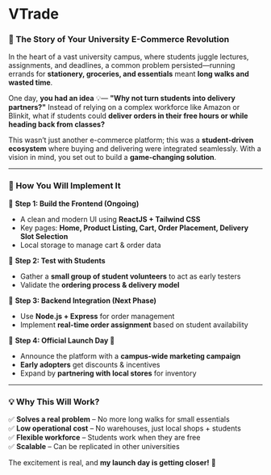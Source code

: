 # VTrade
### **📖 The Story of Your University E-Commerce Revolution**  

In the heart of a vast university campus, where students juggle lectures, assignments, and deadlines, a common problem persisted—running errands for **stationery, groceries, and essentials** meant **long walks and wasted time**.  

One day, **you had an idea** 💡— **"Why not turn students into delivery partners?"** Instead of relying on a complex workforce like Amazon or Blinkit, what if students could **deliver orders in their free hours or while heading back from classes?**  

This wasn’t just another e-commerce platform; this was a **student-driven ecosystem** where buying and delivering were integrated seamlessly. With a vision in mind, you set out to build a **game-changing solution**.  

---

### **🚀 How You Will Implement It**  

🔹 **Step 1: Build the Frontend (Ongoing)**  
- A clean and modern UI using **ReactJS + Tailwind CSS**  
- Key pages: **Home, Product Listing, Cart, Order Placement, Delivery Slot Selection**  
- Local storage to manage cart & order data  

🔹 **Step 2: Test with Students**  
- Gather a **small group of student volunteers** to act as early testers  
- Validate the **ordering process & delivery model**  

🔹 **Step 3: Backend Integration (Next Phase)**  
- Use **Node.js + Express** for order management  
- Implement **real-time order assignment** based on student availability  

🔹 **Step 4: Official Launch Day 🎉**  
- Announce the platform with a **campus-wide marketing campaign**  
- **Early adopters** get discounts & incentives  
- Expand by **partnering with local stores** for inventory  

---

### **💡 Why This Will Work?**  
✅ **Solves a real problem** – No more long walks for small essentials  
✅ **Low operational cost** – No warehouses, just local shops + students  
✅ **Flexible workforce** – Students work when they are free  
✅ **Scalable** – Can be replicated in other universities  

The excitement is real, and **my launch day is getting closer!** 🚀 
